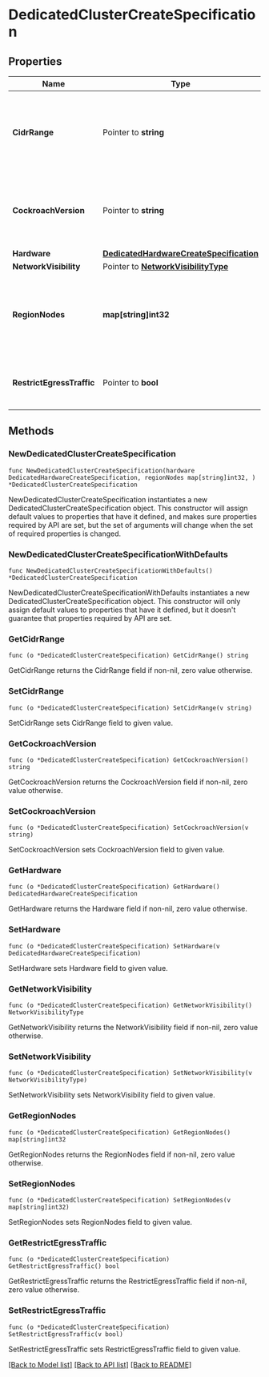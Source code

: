 # DedicatedClusterCreateSpecification

## Properties

Name | Type | Description | Notes
------------ | ------------- | ------------- | -------------
**CidrRange** | Pointer to **string** | cidr_range is the IPv4 range in CIDR format that will be used by the cluster. This is supported only on GCP, and must have a subnet mask no larger than /19. Defaults to \&quot;172.28.0.0/14\&quot;. | [optional] 
**CockroachVersion** | Pointer to **string** | The CockroachDB major version for the cluster. i.e. v24.1  The latest version is used if omitted. The version passed must be one of the currently supported versions. | [optional] 
**Hardware** | [**DedicatedHardwareCreateSpecification**](DedicatedHardwareCreateSpecification.md) |  | 
**NetworkVisibility** | Pointer to [**NetworkVisibilityType**](NetworkVisibilityType.md) |  | [optional] 
**RegionNodes** | **map[string]int32** | Region keys should match the cloud provider&#39;s zone code. For example, for Oregon, set region_name to \&quot;us-west2\&quot; for GCP and \&quot;us-west-2\&quot; for AWS. Values represent the node count. | 
**RestrictEgressTraffic** | Pointer to **bool** | Preview: restrict_egress_traffic if set, results in an egress traffic policy of default-deny at creation time. | [optional] 

## Methods

### NewDedicatedClusterCreateSpecification

`func NewDedicatedClusterCreateSpecification(hardware DedicatedHardwareCreateSpecification, regionNodes map[string]int32, ) *DedicatedClusterCreateSpecification`

NewDedicatedClusterCreateSpecification instantiates a new DedicatedClusterCreateSpecification object.
This constructor will assign default values to properties that have it defined,
and makes sure properties required by API are set, but the set of arguments
will change when the set of required properties is changed.

### NewDedicatedClusterCreateSpecificationWithDefaults

`func NewDedicatedClusterCreateSpecificationWithDefaults() *DedicatedClusterCreateSpecification`

NewDedicatedClusterCreateSpecificationWithDefaults instantiates a new DedicatedClusterCreateSpecification object.
This constructor will only assign default values to properties that have it defined,
but it doesn't guarantee that properties required by API are set.

### GetCidrRange

`func (o *DedicatedClusterCreateSpecification) GetCidrRange() string`

GetCidrRange returns the CidrRange field if non-nil, zero value otherwise.

### SetCidrRange

`func (o *DedicatedClusterCreateSpecification) SetCidrRange(v string)`

SetCidrRange sets CidrRange field to given value.

### GetCockroachVersion

`func (o *DedicatedClusterCreateSpecification) GetCockroachVersion() string`

GetCockroachVersion returns the CockroachVersion field if non-nil, zero value otherwise.

### SetCockroachVersion

`func (o *DedicatedClusterCreateSpecification) SetCockroachVersion(v string)`

SetCockroachVersion sets CockroachVersion field to given value.

### GetHardware

`func (o *DedicatedClusterCreateSpecification) GetHardware() DedicatedHardwareCreateSpecification`

GetHardware returns the Hardware field if non-nil, zero value otherwise.

### SetHardware

`func (o *DedicatedClusterCreateSpecification) SetHardware(v DedicatedHardwareCreateSpecification)`

SetHardware sets Hardware field to given value.

### GetNetworkVisibility

`func (o *DedicatedClusterCreateSpecification) GetNetworkVisibility() NetworkVisibilityType`

GetNetworkVisibility returns the NetworkVisibility field if non-nil, zero value otherwise.

### SetNetworkVisibility

`func (o *DedicatedClusterCreateSpecification) SetNetworkVisibility(v NetworkVisibilityType)`

SetNetworkVisibility sets NetworkVisibility field to given value.

### GetRegionNodes

`func (o *DedicatedClusterCreateSpecification) GetRegionNodes() map[string]int32`

GetRegionNodes returns the RegionNodes field if non-nil, zero value otherwise.

### SetRegionNodes

`func (o *DedicatedClusterCreateSpecification) SetRegionNodes(v map[string]int32)`

SetRegionNodes sets RegionNodes field to given value.

### GetRestrictEgressTraffic

`func (o *DedicatedClusterCreateSpecification) GetRestrictEgressTraffic() bool`

GetRestrictEgressTraffic returns the RestrictEgressTraffic field if non-nil, zero value otherwise.

### SetRestrictEgressTraffic

`func (o *DedicatedClusterCreateSpecification) SetRestrictEgressTraffic(v bool)`

SetRestrictEgressTraffic sets RestrictEgressTraffic field to given value.


[[Back to Model list]](../README.md#documentation-for-models) [[Back to API list]](../README.md#documentation-for-api-endpoints) [[Back to README]](../README.md)


